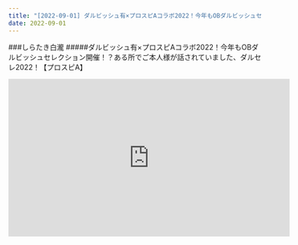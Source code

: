 ```yaml
---
title: "[2022-09-01] ダルビッシュ有×プロスピAコラボ2022！今年もOBダルビッシュセレクション開催！？ある所でご本人様が話されていました、ダルセレ2022！【プロスピA】 他"
date: 2022-09-01
---
```

###しらたき白瀧
#####ダルビッシュ有×プロスピAコラボ2022！今年もOBダルビッシュセレクション開催！？ある所でご本人様が話されていました、ダルセレ2022！【プロスピA】
<iframe width="560" height="315" src="https://www.youtube.com/embed/QAoOz37xGrQ" frameborder="0" allow="accelerometer; autoplay; clipboard-write; encrypted-media; gyroscope; picture-in-picture" allowfullscreen></iframe>


